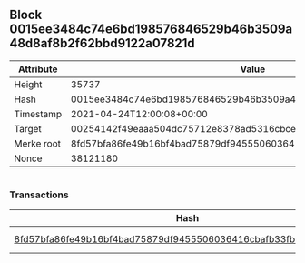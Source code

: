 ## Block 0015ee3484c74e6bd198576846529b46b3509a48d8af8b2f62bbd9122a07821d

Attribute | Value
--- | ---
Height | 35737
Hash | 0015ee3484c74e6bd198576846529b46b3509a48d8af8b2f62bbd9122a07821d
Timestamp | 2021-04-24T12:00:08+00:00
Target | 00254142f49eaaa504dc75712e8378ad5316cbcead634704b3734b6271167cc4
Merke root | 8fd57bfa86fe49b16bf4bad75879df9455506036416cbafb33fb93a0df304da0
Nonce | 38121180

```

```

### Transactions

Hash | Amount
--- | ---
[8fd57bfa86fe49b16bf4bad75879df9455506036416cbafb33fb93a0df304da0](8fd57bfa86fe49b16bf4bad75879df9455506036416cbafb33fb93a0df304da0.md) | 10.00000000 SKEPTI 
